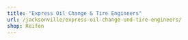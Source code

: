 ```yaml
---
title: "Express Oil Change & Tire Engineers"
url: /jacksonville/express-oil-change-und-tire-engineers/
shop: Reifen
---
```

